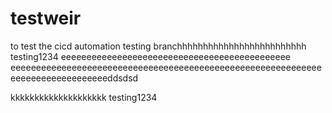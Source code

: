 # testweir
to test the cicd automation
testing
branchhhhhhhhhhhhhhhhhhhhhhhhh
testing1234
eeeeeeeeeeeeeeeeeeeeeeeeeeeeeeeeeeeeeeeeeeeee
eeeeeeeeeeeeeeeeeeeeeeeeeeeeeeeeeeeeeeeeeeeeeeeeeeeeeeeeeeeeeeeeeeeeeeeeeeeeeeeeddsdsd


kkkkkkkkkkkkkkkkkkkk
testing1234
